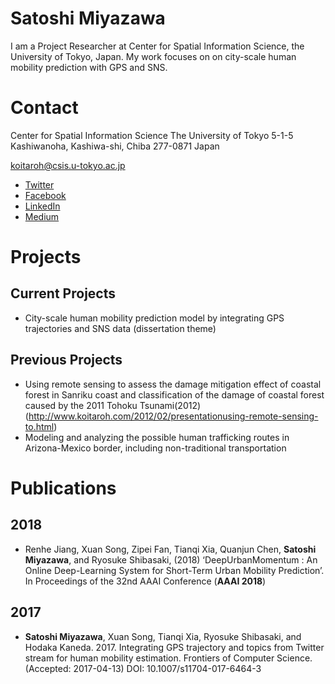 # Satoshi Miyazawa

I am a Project Researcher at Center for Spatial Information Science, the University of Tokyo, Japan.
My work focuses on on city-scale human mobility prediction with GPS and SNS.


# Contact
Center for Spatial Information Science
The University of Tokyo
5-1-5 Kashiwanoha, Kashiwa-shi, Chiba 277-0871 Japan

koitaroh@csis.u-tokyo.ac.jp

- [Twitter](https://twitter.com/koitaroh)
- [Facebook](https://www.facebook.com/koitaroh)
- [LinkedIn](https://www.linkedin.com/in/koitaroh/)
- [Medium](https://medium.com/@koitaroh)

# Projects

## Current Projects

- City-scale human mobility prediction model by integrating GPS trajectories and SNS data (dissertation theme)

## Previous Projects

- Using remote sensing to assess the damage mitigation effect of coastal forest in Sanriku coast and classification of the damage of coastal forest caused by the 2011 Tohoku Tsunami(2012)(http://www.koitaroh.com/2012/02/presentationusing-remote-sensing-to.html)
- Modeling and analyzing the possible human trafficking routes in Arizona-Mexico border, including non-traditional transportation


# Publications

## 2018

- Renhe Jiang, Xuan Song, Zipei Fan, Tianqi Xia, Quanjun Chen, **Satoshi Miyazawa**, and Ryosuke Shibasaki, (2018) ‘DeepUrbanMomentum : An Online Deep-Learning System for Short-Term Urban Mobility Prediction’. In Proceedings of the 32nd AAAI Conference (**AAAI 2018**)

## 2017

- **Satoshi Miyazawa**, Xuan Song, Tianqi Xia, Ryosuke Shibasaki, and Hodaka Kaneda. 2017. Integrating GPS trajectory and topics from Twitter stream for human mobility estimation. Frontiers of Computer Science. (Accepted: 2017-04-13) DOI: 10.1007/s11704-017-6464-3
